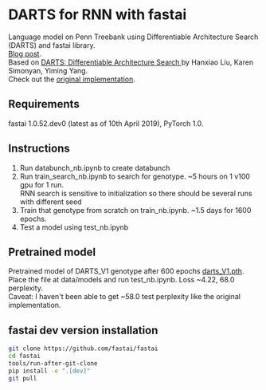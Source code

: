 # DARTS for RNN with fastai

Language model on Penn Treebank using Differentiable Architecture Search (DARTS) and fastai library.\
[Blog post](https://medium.com/@tinhb92/differentiable-architecture-search-for-rnn-with-fastai-a5e247aeb937).\
Based on [DARTS: Differentiable Architecture Search ](https://openreview.net/pdf?id=S1eYHoC5FX) by Hanxiao Liu, Karen Simonyan, Yiming Yang.\
Check out the [original implementation](https://github.com/quark0/darts).

## Requirements
fastai 1.0.52.dev0 (latest as of 10th April 2019), PyTorch 1.0.

## Instructions 
1. Run databunch_nb.ipynb to create databunch
2. Run train_search_nb.ipynb to search for genotype. ~5 hours on 1 v100 gpu for 1 run.\
RNN search is sensitive to initialization so there should be several runs with different seed
3. Train that genotype from scratch on train_nb.ipynb. ~1.5 days for 1600 epochs.
4. Test a model using test_nb.ipynb

## Pretrained model
Pretrained model of DARTS_V1 genotype after 600 epochs
[darts_V1.pth](https://drive.google.com/file/d/1hOs932fEbENlm3mzFTlOzAHtaPxjP690/view?usp=sharing).\
Place the file at data/models and run test_nb.ipynb. Loss ~4.22, 68.0 perplexity.\
Caveat: I haven't been able to get ~58.0 test perplexity like the original implementation.

## fastai dev version installation
```bash
git clone https://github.com/fastai/fastai
cd fastai
tools/run-after-git-clone
pip install -e ".[dev]"
git pull 
```
